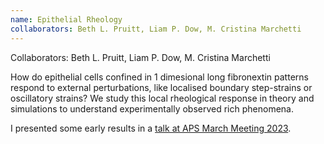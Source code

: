 ```yaml
---
name: Epithelial Rheology
collaborators: Beth L. Pruitt, Liam P. Dow, M. Cristina Marchetti
---
```

Collaborators: Beth L. Pruitt, Liam P. Dow, M. Cristina Marchetti

How do epithelial cells confined in 1 dimesional long fibronextin patterns respond to external perturbations, like localised boundary step-strains or oscillatory strains? We study this local rheological response in theory and simulations to understand experimentally observed rich phenomena.

I presented some early results in a [talk at APS March Meeting 2023](https://meetings.aps.org/Meeting/MAR23/Session/D06.2).

